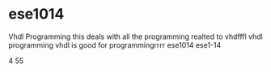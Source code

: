# ese1014
Vhdl Programming
this deals with all the programming realted to vhdfffl
vhdl programming
vhdl is good for programmingrrrr
ese1014
ese1-14

4
55
